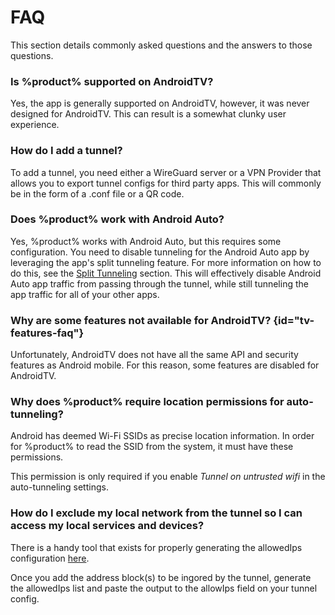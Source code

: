 # FAQ

This section details commonly asked questions and the answers to those questions.

### Is %product% supported on AndroidTV?

Yes, the app is generally supported on AndroidTV, however, it was never designed
for AndroidTV. This can result is a somewhat clunky user experience. 

### How do I add a tunnel?

To add a tunnel, you need either a WireGuard server or a VPN Provider that allows you to export
tunnel configs for third party apps.
This will commonly be in the form of a <path>.conf</path> file or a QR code.

### Does %product% work with Android Auto? 

Yes, %product% works with Android Auto, but this requires some configuration.
You need to disable tunneling for the Android Auto app by leveraging the app's split tunneling feature.
For more information on how to do this, see the [Split Tunneling](Features.md#split) section. This will effectively disable Android Auto app traffic from passing through the tunnel, 
while still tunneling the app traffic for all of your other apps. 


### Why are some features not available for AndroidTV? {id="tv-features-faq"}

Unfortunately, AndroidTV does not have all the same API and security features as Android mobile. 
For this reason, some features are disabled for AndroidTV.

### Why does %product% require location permissions for auto-tunneling? 

Android has deemed Wi-Fi SSIDs as precise location information. 
In order for %product% to read the SSID from the system, it must have these permissions.

<note>
    <p>
        This permission is only required if you enable <em>Tunnel on untrusted wifi</em> in the auto-tunneling settings.
    </p>
</note>

### How do I exclude my local network from the tunnel so I can access my local services and devices?

There is a handy tool
that exists
for properly generating the allowedIps configuration [here](https://www.procustodibus.com/blog/2021/03/wireguard-allowedips-calculator/). 

Once you add the address block(s) to be ingored by the tunnel, 
generate the allowedIps list and paste the output to the allowIps field on your tunnel config.   

